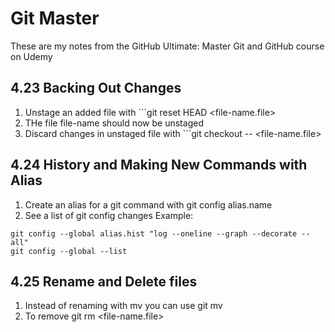 # Git Master
These are my notes from the GitHub Ultimate: Master Git and GitHub course on Udemy

## 4.23 Backing Out Changes
1. Unstage an added file with ```git reset HEAD <file-name.file>
1. THe file file-name should now be unstaged
1. Discard changes in unstaged file with ```git checkout -- <file-name.file>

## 4.24 History and Making New Commands with Alias
1. Create an alias for a git command with git config alias.name
1. See a list of git config changes
Example:
```
git config --global alias.hist "log --oneline --graph --decorate --all"
git config --global --list
```

## 4.25 Rename and Delete files
1. Instead of renaming with mv you can use git mv
1. To remove git rm <file-name.file>

